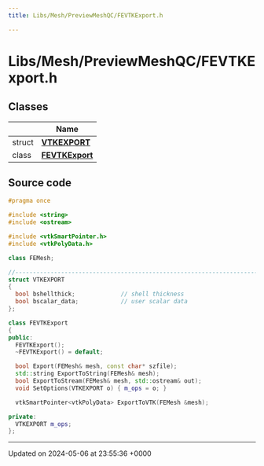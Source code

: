 ```yaml
---
title: Libs/Mesh/PreviewMeshQC/FEVTKExport.h

---
```


# Libs/Mesh/PreviewMeshQC/FEVTKExport.h



## Classes

|                | Name           |
| -------------- | -------------- |
| struct | **[VTKEXPORT](../Classes/structVTKEXPORT.md)**  |
| class | **[FEVTKExport](../Classes/classFEVTKExport.md)**  |




## Source code

```cpp
#pragma once

#include <string>
#include <ostream>

#include <vtkSmartPointer.h>
#include <vtkPolyData.h>

class FEMesh;

//-----------------------------------------------------------------------------
struct VTKEXPORT
{
  bool bshellthick;             // shell thickness
  bool bscalar_data;            // user scalar data
};

class FEVTKExport
{
public:
  FEVTKExport();
  ~FEVTKExport() = default;

  bool Export(FEMesh& mesh, const char* szfile);
  std::string ExportToString(FEMesh& mesh);
  bool ExportToStream(FEMesh& mesh, std::ostream& out);
  void SetOptions(VTKEXPORT o) { m_ops = o; }

  vtkSmartPointer<vtkPolyData> ExportToVTK(FEMesh &mesh);

private:
  VTKEXPORT m_ops;
};
```


-------------------------------

Updated on 2024-05-06 at 23:55:36 +0000
